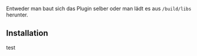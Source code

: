 Entweder man baut sich das Plugin selber oder man lädt es aus `/build/libs` herunter.

## Installation

test